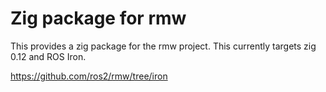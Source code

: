 # Zig package for rmw

This provides a zig package for the rmw project.
This currently targets zig 0.12 and ROS Iron.

https://github.com/ros2/rmw/tree/iron